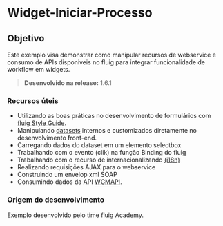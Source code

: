 # Widget-Iniciar-Processo

Objetivo
----

Este exemplo visa demonstrar como manipular recursos de webservice e consumo de APIs disponiveis no fluig para integrar funcionalidade de workflow em widgets.  


> **Desenvolvido na release:** 1.6.1

### Recursos úteis

* Utilizando as boas práticas no desenvolvimento de formulários com [fluig Style Guide](http://style.fluig.com/).
* Manipulando [datasets](http://tdn.totvs.com/display/public/fluig/Desenvolvimento+de+Datasets) internos e customizados diretamente no    desenvolvimento front-end.
* Carregando dados do dataset em um elemento selectbox
* Trabalhando com o evento (clik) na função Binding do fluig
* Trabalhando com o recurso de internacionalizando [(i18n)](http://tdn.totvs.com/pages/releaseview.action?pageId=185738869)
* Realizando requisições AJAX para o webservice
* Construindo um envelop xml SOAP
* Consumindo dados da API [WCMAPI](http://tdn.totvs.com/display/public/fluig/WCMAPI).

### Origem do desenvolvimento

Exemplo desenvolvido pelo time fluig Academy. 
